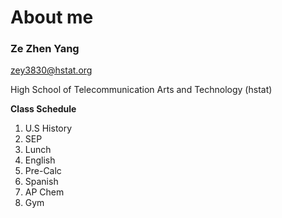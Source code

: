 # About me

### Ze Zhen Yang

zey3830@hstat.org

High School of Telecommunication Arts and Technology (hstat)

**Class Schedule**

1. U.S History  
2. SEP  
3. Lunch  
4. English  
5. Pre-Calc  
6. Spanish  
7. AP Chem  
8. Gym